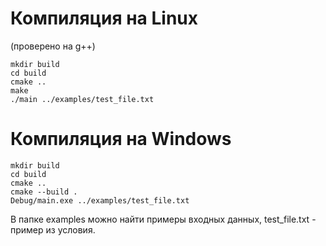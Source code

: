 # Компиляция на Linux 
(проверено на g++)

```
mkdir build
cd build
cmake ..
make
./main ../examples/test_file.txt
```
# Компиляция на Windows

```
mkdir build
cd build
cmake ..
cmake --build .
Debug/main.exe ../examples/test_file.txt
```
В папке examples можно найти примеры входных данных, test_file.txt - пример из условия.
